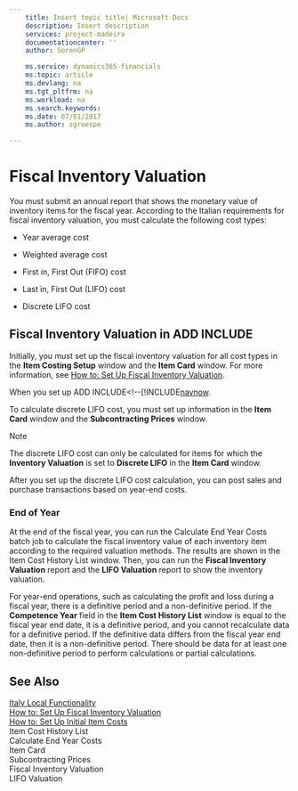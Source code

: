 ```yaml
---
    title: Insert topic title| Microsoft Docs
    description: Insert description
    services: project-madeira
    documentationcenter: ''
    author: SorenGP

    ms.service: dynamics365-financials
    ms.topic: article
    ms.devlang: na
    ms.tgt_pltfrm: na
    ms.workload: na
    ms.search.keywords:
    ms.date: 07/01/2017
    ms.author: sgroespe

---
```

# Fiscal Inventory Valuation
You must submit an annual report that shows the monetary value of inventory items for the fiscal year. According to the Italian requirements for fiscal inventory valuation, you must calculate the following cost types:  
  
-   Year average cost  
  
-   Weighted average cost  
  
-   First in, First Out \(FIFO\) cost  
  
-   Last in, First Out \(LIFO\) cost  
  
-   Discrete LIFO cost  
  
## Fiscal Inventory Valuation in ADD INCLUDE<!--[!INCLUDE[navnow](../../includes/navnow_md.md)]-->  
 Initially, you must set up the fiscal inventory valuation for all cost types in the **Item Costing Setup** window and the **Item Card** window. For more information, see [How to: Set Up Fiscal Inventory Valuation](../how-to-set-up-fiscal-inventory-valuation.md).  
  
 When you set up ADD INCLUDE<!--[!INCLUDE[navnow](../../includes/how-to-set-up-initial-item-costs.md).  
  
 To calculate discrete LIFO cost, you must set up information in the **Item Card** window and the **Subcontracting Prices** window.  
  
> [!NOTE]  
>  The discrete LIFO cost can only be calculated for items for which the **Inventory Valuation** is set to **Discrete LIFO** in the **Item Card** window.  
  
 After you set up the discrete LIFO cost calculation, you can post sales and purchase transactions based on year-end costs.  
  
### End of Year  
 At the end of the fiscal year, you can run the Calculate End Year Costs batch job to calculate the fiscal inventory value of each inventory item according to the required valuation methods. The results are shown in the Item Cost History List window. Then, you can run the **Fiscal Inventory Valuation** report and the **LIFO Valuation** report to show the inventory valuation.  
  
 For year-end operations, such as calculating the profit and loss during a fiscal year, there is a definitive period and a non-definitive period. If the **Competence Year** field in the **Item Cost History List** window is equal to the fiscal year end date, it is a definitive period, and you cannot recalculate data for a definitive period. If the definitive data differs from the fiscal year end date, then it is a non-definitive period. There should be data for at least one non-definitive period to perform calculations or partial calculations.  
  
## See Also  
 [Italy Local Functionality](../italy-local-functionality.md)   
 [How to: Set Up Fiscal Inventory Valuation](../how-to-set-up-fiscal-inventory-valuation.md)   
 [How to: Set Up Initial Item Costs](../how-to-set-up-initial-item-costs.md)   
 Item Cost History List   
 Calculate End Year Costs   
 Item Card   
 Subcontracting Prices   
 Fiscal Inventory Valuation   
 LIFO Valuation